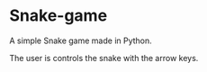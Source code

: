 # Snake-game

A simple Snake game made in Python.

The user is controls the snake with the arrow keys. 
